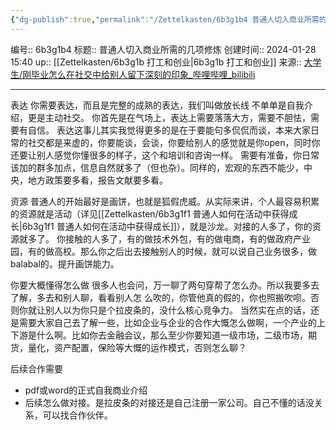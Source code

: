 ```yaml
---
{"dg-publish":true,"permalink":"/Zettelkasten/6b3g1b4 普通人切入商业所需的几项修炼/","dgPassFrontmatter":true}
---
```


编号:: 6b3g1b4
标题:: 普通人切入商业所需的几项修炼
创建时间:: 2024-01-28 15:40
up:: [[Zettelkasten/6b3g1b 打工和创业\|6b3g1b 打工和创业]]
来源:: [大学生/刚毕业怎么在社交中给别人留下深刻的印象_哔哩哔哩_bilibili](https://www.bilibili.com/video/BV1mC4y1f7ze/?spm_id_from=333.1245.top_right_bar_window_history.content.click&vd_source=bcf798ace50733030b9c7e1fb6a3a349)

---
表达
你需要表达，而且是完整的成熟的表达，我们叫做放长线
不单单是自我介绍，更是主动社交。
你首先是在气场上，表达上需要落落大方，需要不胆怯，需要有自信。
表达这事儿其实我觉得更多的是在于要能句多侃侃而谈，本来大家日常的社交都是来虚的，你要能谈，会谈，你要给别人的感觉就是你open，同时你还要让别人感觉你懂很多的样子，这个和培训和咨询一样。
需要有准备，你日常该加的群多加点，信息自然就多了（但也杂）。同样的，宏观的东西不能少，中央，地方政策要多看，报告文献要多看。

资源
普通人的开始最好是画饼，也就是狐假虎威。从实际来讲，个人最容易积累的资源就是活动（详见[[Zettelkasten/6b3g1f1 普通人如何在活动中获得成长\|6b3g1f1 普通人如何在活动中获得成长]]），就是沙龙。对接的人多了，你的资源就多了。
你接触的人多了，有的做技术外包，有的做电商，有的做政府产业园，有的做高校。那么你之后出去接触别人的时候，就可以说自己业务很多，做balabal的。提升画饼能力。

你要大概懂得怎么做
很多人也会问，万一聊了两句穿帮了怎么办。所以我要多去了解，多去和别人聊，看看别人怎
么吹的，你管他真的假的，你也照搬吹呗。否则你就让别人以为你只是个拉皮条的，没什么核心竞争力。
当然实在点的话，还是需要大家自己去了解一些，比如企业与企业的合作大慨怎么做啊，一个产业的上下游是什么啊。比如你去金融会议，那么至少你要知道一级市场，二级市场，期货，量化，资产配置，保险等大慨的运作模式，否则怎么聊？

后续合作需要
- pdf或word的正式自我商业介绍
- 后续怎么做对接。是拉皮条的对接还是自己注册一家公司。自己不懂的话没关系，可以找合作伙伴。


